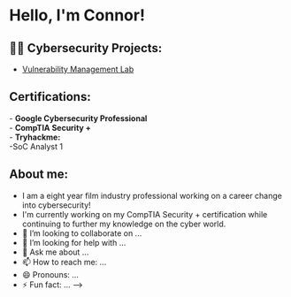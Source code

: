 <h1>Hello, I'm Connor! <br/>

<h2>👨‍💻 Cybersecurity Projects:</h2>

- [Vulnerability Management Lab](https://github.com/connorsullivan-cyber/VulnerabilityManagementLab)

<h2> Certifications:</h2>
- <b>Google Cybersecurity Professional</b> <br>
- <b>CompTIA Security +</b><br>
- <b>Tryhackme:</b><br>
    -SoC Analyst 1
<h2>About me:</h2>






- I am a eight year film industry professional working on a career change into cybersecurity!
- I'm currently working on my CompTIA Security + certification while continuing to further my knowledge on the cyber world.
- 👯 I’m looking to collaborate on ...
- 🤔 I’m looking for help with ...
- 💬 Ask me about ...
- 📫 How to reach me: ...
- 😄 Pronouns: ...
- ⚡ Fun fact: ...
-->
